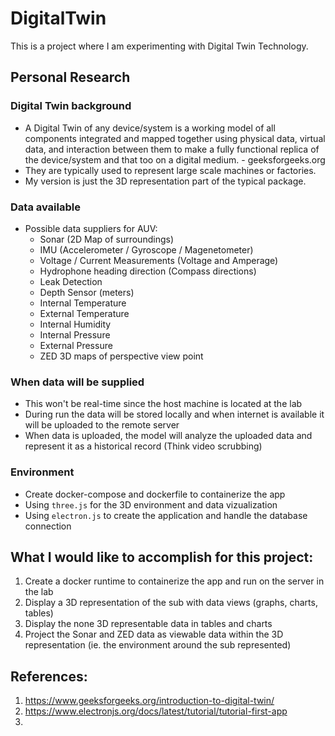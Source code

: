 # DigitalTwin
This is a project where I am experimenting with Digital Twin Technology.

## Personal Research
### Digital Twin background
- A Digital Twin of any device/system is a working model of all components integrated and mapped together using physical data, virtual data, and interaction between them to make a fully functional replica of the device/system and that too on a digital medium. - geeksforgeeks.org
- They are typically used to represent large scale machines or factories.
- My version is just the 3D representation part of the typical package.

### Data available
- Possible data suppliers for AUV:
    - Sonar (2D Map of surroundings)
    - IMU (Accelerometer / Gyroscope / Magenetometer)
    - Voltage / Current Measurements (Voltage and Amperage)
    - Hydrophone heading direction (Compass directions)
    - Leak Detection
    - Depth Sensor (meters)
    - Internal Temperature
    - External Temperature
    - Internal Humidity
    - Internal Pressure
    - External Pressure
    - ZED 3D maps of perspective view point

### When data will be supplied
- This won't be real-time since the host machine is located at the lab
- During run the data will be stored locally and when internet is available it will be uploaded to the remote server
- When data is uploaded, the model will analyze the uploaded data and represent it as a historical record (Think video scrubbing)

### Environment
- Create docker-compose and dockerfile to containerize the app
- Using `three.js` for the 3D environment and data vizualization
- Using `electron.js` to create the application and handle the database connection

## What I would like to accomplish for this project:
1. Create a docker runtime to containerize the app and run on the server in the lab
2. Display a 3D representation of the sub with data views (graphs, charts, tables)
3. Display the none 3D representable data in tables and charts
4. Project the Sonar and ZED data as viewable data within the 3D representation (ie. the environment around the sub represented)

## References:
1. https://www.geeksforgeeks.org/introduction-to-digital-twin/
2. https://www.electronjs.org/docs/latest/tutorial/tutorial-first-app
3. 
